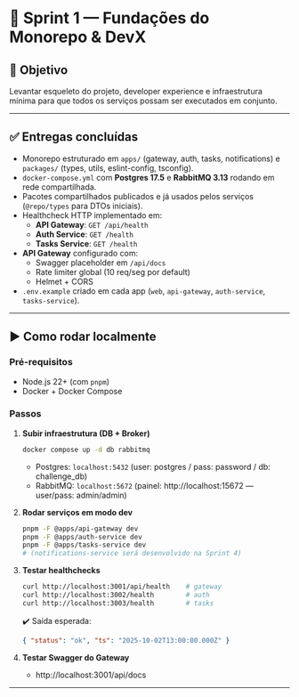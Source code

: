 # 📑 Sprint 1 — Fundações do Monorepo & DevX

## 🎯 Objetivo
Levantar esqueleto do projeto, developer experience e infraestrutura mínima para que todos os serviços possam ser executados em conjunto.

---

## ✅ Entregas concluídas
- Monorepo estruturado em `apps/` (gateway, auth, tasks, notifications) e `packages/` (types, utils, eslint-config, tsconfig).
- `docker-compose.yml` com **Postgres 17.5** e **RabbitMQ 3.13** rodando em rede compartilhada.
- Pacotes compartilhados publicados e já usados pelos serviços (`@repo/types` para DTOs iniciais).
- Healthcheck HTTP implementado em:
  - **API Gateway**: `GET /api/health`
  - **Auth Service**: `GET /health`
  - **Tasks Service**: `GET /health`
- **API Gateway** configurado com:
  - Swagger placeholder em `/api/docs`
  - Rate limiter global (10 req/seg por default)
  - Helmet + CORS
- `.env.example` criado em cada app (`web`, `api-gateway`, `auth-service`, `tasks-service`).

---

## ▶️ Como rodar localmente

### Pré-requisitos
- Node.js 22+ (com `pnpm`)
- Docker + Docker Compose

### Passos

1. **Subir infraestrutura (DB + Broker)**
   ```bash
   docker compose up -d db rabbitmq
   ```

   - Postgres: `localhost:5432` (user: postgres / pass: password / db: challenge_db)
   - RabbitMQ: `localhost:5672` (painel: http://localhost:15672 — user/pass: admin/admin)

2. **Rodar serviços em modo dev**
   ```bash
   pnpm -F @apps/api-gateway dev
   pnpm -F @apps/auth-service dev
   pnpm -F @apps/tasks-service dev
   # (notifications-service será desenvolvido na Sprint 4)
   ```

3. **Testar healthchecks**
   ```bash
   curl http://localhost:3001/api/health    # gateway
   curl http://localhost:3002/health        # auth
   curl http://localhost:3003/health        # tasks
   ```

   ✔️ Saída esperada:
   ```json
   { "status": "ok", "ts": "2025-10-02T13:00:00.000Z" }
   ```

4. **Testar Swagger do Gateway**
   - http://localhost:3001/api/docs

---